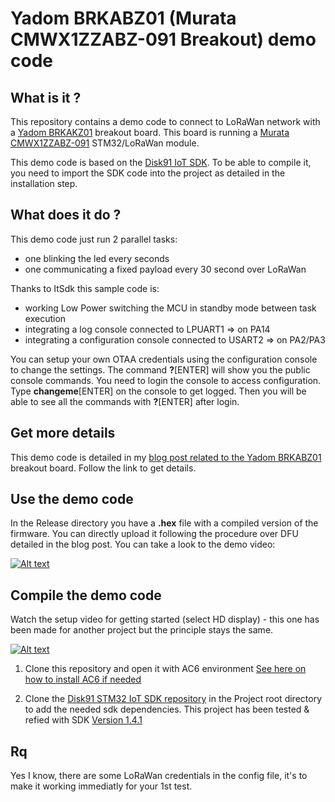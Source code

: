 # Yadom BRKABZ01 (Murata CMWX1ZZABZ-091 Breakout) demo code

## What is it ?
This repository contains a demo code to connect to LoRaWan network with a [Yadom BRKAKZ01](https://yadom.fr/kit-carte-breakout-brkabz01.html) breakout board. This board is running a [Murata CMWX1ZZABZ-091](https://www.disk91.com/2019/technology/hardware/getting-started-with-st-murata-lorawan-board/) STM32/LoRaWan module.

This demo code is based on the [Disk91 IoT SDK](https://github.com/disk91/stm32-it-sdk). To be able to compile it, you need to import the SDK code into the project as detailed in the installation step.

## What does it do ?
This demo code just run 2 parallel tasks:
* one blinking the led every seconds
* one communicating a fixed payload every 30 second over LoRaWan

Thanks to ItSdk this sample code is:
* working Low Power switching the MCU in standby mode between task execution
* integrating a log console connected to LPUART1 => on PA14
* integrating a configuration console connected to USART2 => on PA2/PA3

You can setup your own OTAA credentials using the configuration console to change the settings.
The command **?**[ENTER] will show you the public console commands.
You need to login the console to access configuration. Type **changeme**[ENTER] on the console to get logged.
Then you will be able to see all the commands with **?**[ENTER] after login. 

## Get more details
This demo code is detailed in my [blog post related to the Yadom BRKABZ01](https://www.disk91.com/?p=3603) breakout board. Follow the link to get details.

## Use the demo code
In the Release directory you have a **.hex** file with a compiled version of the firmware. You can directly upload it following the procedure over DFU detailed in the blog post.
You can take a look to the demo video:

[![Alt text](https://img.youtube.com/vi/Jn5eIoJ9oiM/0.jpg)](https://www.youtube.com/watch?v=Jn5eIoJ9oiM)


## Compile the demo code

Watch the setup video for getting started (select HD display) - this one has been made for another project but the principle stays the same.

[![Alt text](https://img.youtube.com/vi/VEWrr4t8ujo/0.jpg)](https://www.youtube.com/watch?v=VEWrr4t8ujo)

1. Clone this repository and open it with AC6 environment [See here on how to install AC6 if needed](https://www.disk91.com/2018/technology/hardware/getting-started-with-nucleo32-stm32l031/)

2. Clone the [Disk91 STM32 IoT SDK repository](https://github.com/disk91/stm32-it-sdk) in the Project root directory to add the needed sdk dependencies. This project has been tested & refied with SDK [Version 1.4.1](https://github.com/disk91/stm32-it-sdk/releases/tag/v1.4.1-FW1.11.0) 

## Rq 

Yes I know, there are some LoRaWan credentials in the config file, it's to make it working immediatly for your 1st test. 


